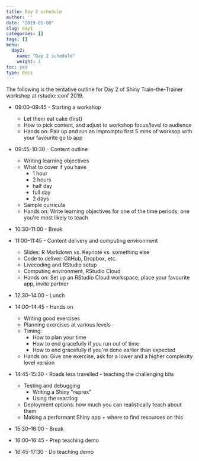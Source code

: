 ```yaml
---
title: Day 2 schedule
author: ''
date: "2019-01-08"
slug: day1
categories: []
tags: []
menu:
  day2:
    name: "Day 2 schedule"
    weight: 1
toc: yes
type: docs
---
```


The following is the tentative outline for Day 2 of Shiny Train-the-Trainer workshop at rstudio::conf 2019.

- 09:00–09:45 - Starting a workshop
	- Let them eat cake (first)
	- How to pick content, and adjust to workshop focus/level to audience
	- Hands on: Pair up and run an impromptu first 5 mins of worksop with your favourite go to app

- 09:45-10:30 - Content outline
	- Writing learning objectives
	- What to cover if you have 
		- 1 hour
		- 2 hours
		- half day
		- full day
		- 2 days
	- Sample curricula
	- Hands on: Write learning objectives for one of the time periods, one you're most likely to teach

- 10:30–11:00 - Break

- 11:00–11:45 - Content delivery and computing environment
	- Slides: R Markdown vs. Keynote vs. something else
	- Code to deliver: GitHub, Dropbox, etc. 
	- Livecoding and RStudio setup
	- Computing environment, RStudio Cloud
	- Hands on: Set up an RStudio Cloud workspace, place your favourite app, invite partner

- 12:30–14:00 - Lunch

- 14:00–14:45 - Hands on
	- Writing good exercises
	- Planning exercises at various levels
	- Timing: 
		- How to plan your time
		- How to end gracefully if you run out of time
		- How to end gracefully if you're done earlier than expected
	- Hands on: Give one exercise, ask for a lower and a higher complexity level version

- 14:45-15:30 - Roads less travelled - teaching the challenging bits
	- Testing and debugging 
		- Writing a Shiny "reprex"
		- Using the reactlog
	- Deployment options: how much you can realistically teach about them
	- Making a performant Shiny app + where to find resources on this

- 15:30–16:00 - Break

- 16:00–16:45 - Prep teaching demo

- 16:45-17:30 - Do teaching demo
